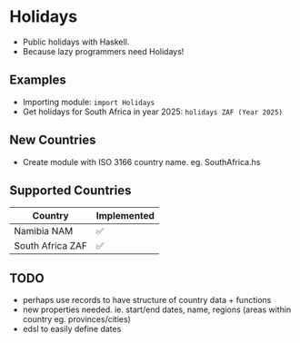 # Holidays
- Public holidays with Haskell.
- Because lazy programmers need Holidays!

## Examples
- Importing module: `import Holidays`
- Get holidays for South Africa in year 2025: `holidays ZAF (Year 2025)`

## New Countries
- Create module with ISO 3166 country name. eg. SouthAfrica.hs

## Supported Countries
| Country | Implemented |
| --- | ----------- |
| Namibia NAM | &#x2705; |
| South Africa ZAF | &#x2705; |

## TODO
- perhaps use records to have structure of country data + functions
- new properties needed. ie. start/end dates, name, regions (areas within country eg. provinces/cities)
- edsl to easily define dates
